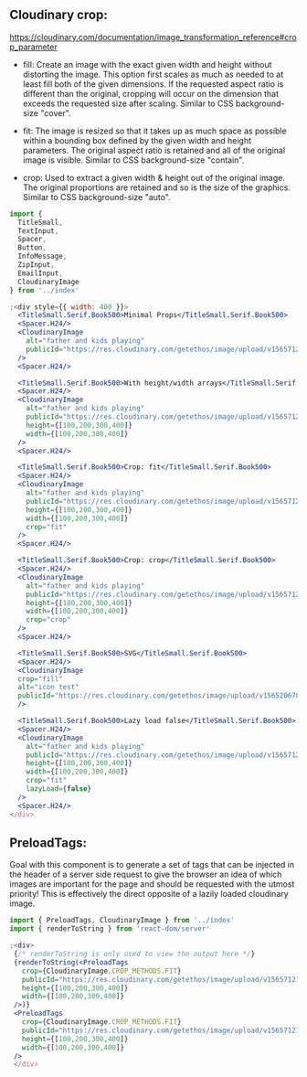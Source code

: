 
 ## Cloudinary crop:
  https://cloudinary.com/documentation/image_transformation_reference#crop_parameter

* fill: Create an image with the exact given width and height without distorting the
      image. This option first scales as much as needed to at least fill both of the
      given dimensions. If the requested aspect ratio is different than the original,
      cropping will occur on the dimension that exceeds the requested size after scaling.
      Similar to CSS background-size "cover".

* fit: The image is resized so that it takes up as much space as possible within
      a bounding box defined by the given width and height parameters. The original
      aspect ratio is retained and all of the original image is visible.
      Similar to CSS background-size "contain".

* crop: Used to extract a given width & height out of the original image. The original
      proportions are retained and so is the size of the graphics.
      Similar to CSS background-size "auto".

```jsx
import {
  TitleSmall,
  TextInput,
  Spacer,
  Button,
  InfoMessage,
  ZipInput,
  EmailInput,
  CloudinaryImage
} from '../index'

;<div style={{ width: 400 }}>
  <TitleSmall.Serif.Book500>Minimal Props</TitleSmall.Serif.Book500>
  <Spacer.H24/>
  <CloudinaryImage
    alt="father and kids playing"
    publicId="https://res.cloudinary.com/getethos/image/upload/v1565712179/01_NEW%20Lifestyle%20%28Rebrand%29/life-insurance-father-and-kids-playing.jpg"
  />
  <Spacer.H24/>

  <TitleSmall.Serif.Book500>With height/width arrays</TitleSmall.Serif.Book500>
  <Spacer.H24/>
  <CloudinaryImage
    alt="father and kids playing"
    publicId="https://res.cloudinary.com/getethos/image/upload/v1565712179/01_NEW%20Lifestyle%20%28Rebrand%29/life-insurance-father-and-kids-playing.jpg"
    height={[100,200,300,400]}
    width={[100,200,300,400]}
  />
  <Spacer.H24/>

  <TitleSmall.Serif.Book500>Crop: fit</TitleSmall.Serif.Book500>
  <Spacer.H24/>
  <CloudinaryImage
    alt="father and kids playing"
    publicId="https://res.cloudinary.com/getethos/image/upload/v1565712179/01_NEW%20Lifestyle%20%28Rebrand%29/life-insurance-father-and-kids-playing.jpg"
    height={[100,200,300,400]}
    width={[100,200,300,400]}
    crop="fit"
  />
  <Spacer.H24/>

  <TitleSmall.Serif.Book500>Crop: crop</TitleSmall.Serif.Book500>
  <Spacer.H24/>
  <CloudinaryImage
    alt="father and kids playing"
    publicId="https://res.cloudinary.com/getethos/image/upload/v1565712179/01_NEW%20Lifestyle%20%28Rebrand%29/life-insurance-father-and-kids-playing.jpg"
    height={[100,200,300,400]}
    width={[100,200,300,400]}
    crop="crop"
  />
  <Spacer.H24/>

  <TitleSmall.Serif.Book500>SVG</TitleSmall.Serif.Book500>
  <Spacer.H24/>
  <CloudinaryImage
  crop="fill"
  alt="icon test"
  publicId="https://res.cloudinary.com/getethos/image/upload/v1565206784/02_Icons/Icon_slot_3_Duckegg_ktjkor.svg"
  />

  <TitleSmall.Serif.Book500>Lazy load false</TitleSmall.Serif.Book500>
  <Spacer.H24/>
  <CloudinaryImage
    alt="father and kids playing"
    publicId="https://res.cloudinary.com/getethos/image/upload/v1565712179/01_NEW%20Lifestyle%20%28Rebrand%29/life-insurance-father-and-kids-playing.jpg"
    height={[100,200,300,400]}
    width={[100,200,300,400]}
    crop="fit"
    lazyLoad={false}
  />
  <Spacer.H24/>
</div>
```

 ## PreloadTags:
 Goal with this component is to generate a set of tags that can be injected in the header of a server side request to give the browser an idea of which images are important for the page and should be requested with the utmost priority! This is effectively the direct opposite of a lazily loaded cloudinary image.

 ```jsx
 import { PreloadTags, CloudinaryImage } from '../index'
 import { renderToString } from 'react-dom/server'

;<div>
  {/* renderToString is only used to view the output here */}
  {renderToString(<PreloadTags
    crop={CloudinaryImage.CROP_METHODS.FIT}
    publicId="https://res.cloudinary.com/getethos/image/upload/v1565712179/01_NEW%20Lifestyle%20%28Rebrand%29/life-insurance-father-and-kids-playing.jpg"
    height={[100,200,300,400]}
    width={[100,200,300,400]}
  />)}
  <PreloadTags
    crop={CloudinaryImage.CROP_METHODS.FIT}
    publicId="https://res.cloudinary.com/getethos/image/upload/v1565712179/01_NEW%20Lifestyle%20%28Rebrand%29/life-insurance-father-and-kids-playing.jpg"
    height={[100,200,300,400]}
    width={[100,200,300,400]}
  />
  </div>
 ```